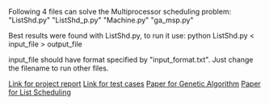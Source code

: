 Following 4 files can solve the Multiprocessor scheduling problem:
"ListShd.py"
"ListShd_p.py"
"Machine.py"
"ga_msp.py"

Best results were found with ListShd.py, to run it use:
	python ListShd.py  < input_file  > output_file

input_file should have format specified by "input_format.txt".
Just change the filename to run other files.

[Link for project report](https://docs.google.com/document/d/14DJq7WXIiWILgJ9qX0H9KeC6FdyP2yvbG1UfvLXwZxI/edit?usp=sharing)
[Link for test cases](http://www.kasahara.elec.waseda.ac.jp/schedule/stgarc_e.html)
[Paper for Genetic Algorithm](http://ieeexplore.ieee.org/document/265940/)
[Paper for List Scheduling](http://ieeexplore.ieee.org/document/6767827/)
